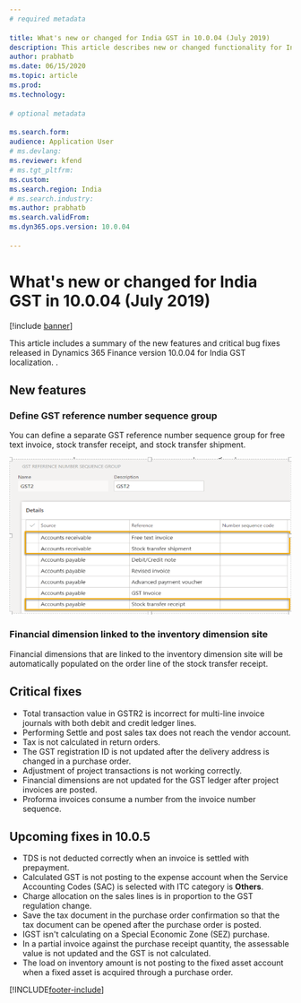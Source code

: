 ```yaml
---
# required metadata

title: What's new or changed for India GST in 10.0.04 (July 2019)
description: This article describes new or changed functionality for India GST features released in Dynamics 365 Finance version 10.0.04.
author: prabhatb
ms.date: 06/15/2020
ms.topic: article
ms.prod: 
ms.technology: 

# optional metadata

ms.search.form: 
audience: Application User
# ms.devlang: 
ms.reviewer: kfend
# ms.tgt_pltfrm: 
ms.custom: 
ms.search.region: India
# ms.search.industry: 
ms.author: prabhatb
ms.search.validFrom: 
ms.dyn365.ops.version: 10.0.04

---
```


# What's new or changed for India GST in 10.0.04 (July 2019)

[!include [banner](../../includes/banner.md)]

This article includes a summary of the new features and critical bug fixes released in Dynamics 365 Finance version 10.0.04 for India GST localization. 
.

## New features
### Define GST reference number sequence group

You can define a separate GST reference number sequence group for free text invoice, stock transfer receipt, and stock transfer shipment. 
 
 ![GST reference number sequence groups.](../media/GST-reference-number-sequence-group-1-10-0-04.PNG)
 
### Financial dimension linked to the inventory dimension site 
Financial dimensions that are linked to the inventory dimension site will be automatically populated on the order line of the stock transfer receipt. 

## Critical fixes 

- Total transaction value in GSTR2 is incorrect for multi-line invoice journals with both debit and credit ledger lines.
-	Performing Settle and post sales tax does not reach the vendor account.
-	Tax is not calculated in return orders.
-	The GST registration ID is not updated after the delivery address is changed in a purchase order.
-	Adjustment of project transactions is not working correctly.
-	Financial dimensions are not updated for the GST ledger after project invoices are posted.
-	Proforma invoices consume a number from the invoice number sequence.


## Upcoming fixes in 10.0.5 

- TDS is not deducted correctly when an invoice is settled with prepayment.
-	Calculated GST is not posting to the expense account when the Service Accounting Codes (SAC) is selected with ITC category is **Others**.
-	Charge allocation on the sales lines is in proportion to the GST regulation change.
-	Save the tax document in the purchase order confirmation so that the tax document can be opened after the purchase order is posted.
-	IGST isn't calculating on a Special Economic Zone (SEZ) purchase.
-	In a partial invoice against the purchase receipt quantity, the assessable value is not updated and the GST is not calculated. 
-	The load on inventory amount is not posting to the fixed asset account when a fixed asset is acquired through a purchase order.


[!INCLUDE[footer-include](../../../includes/footer-banner.md)]
